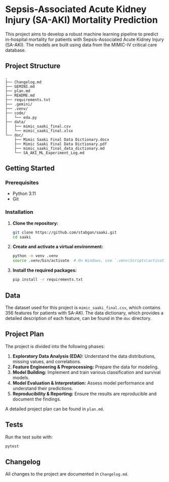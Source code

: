 # Sepsis-Associated Acute Kidney Injury (SA-AKI) Mortality Prediction

This project aims to develop a robust machine learning pipeline to predict in-hospital mortality for patients with Sepsis-Associated Acute Kidney Injury (SA-AKI). The models are built using data from the MIMIC-IV critical care database.

## Project Structure

```
.
├── Changelog.md
├── GEMINI.md
├── plan.md
├── README.md
├── requirements.txt
├── .gemini/
├── .venv/
├── code/
│   └── eda.py
├── data/
│   ├── mimic_saaki_final.csv
│   └── mimic_saaki_final.xlsx
└── doc/
    ├── Mimic Saaki Final Data Dictionary.docx
    ├── Mimic Saaki Final Data Dictionary.pdf
    ├── mimic_saaki_final_data_dictionary.md
    └── SA_AKI_ML_Experiment_Log.md
```

## Getting Started

### Prerequisites

- Python 3.11
- Git

### Installation

1.  **Clone the repository:**
    ```bash
    git clone https://github.com/stabgan/saaki.git
    cd saaki
    ```

2.  **Create and activate a virtual environment:**
    ```bash
    python -m venv .venv
    source .venv/bin/activate  # On Windows, use `.venv\Scripts\activate`
    ```

3.  **Install the required packages:**
    ```bash
    pip install -r requirements.txt
    ```

## Data

The dataset used for this project is `mimic_saaki_final.csv`, which contains 356 features for patients with SA-AKI. The data dictionary, which provides a detailed description of each feature, can be found in the `doc` directory.

## Project Plan

The project is divided into the following phases:

1.  **Exploratory Data Analysis (EDA):** Understand the data distributions, missing values, and correlations.
2.  **Feature Engineering & Preprocessing:** Prepare the data for modeling.
3.  **Model Building:** Implement and train various classification and survival models.
4.  **Model Evaluation & Interpretation:** Assess model performance and understand their predictions.
5.  **Reproducibility & Reporting:** Ensure the results are reproducible and document the findings.

A detailed project plan can be found in `plan.md`.

## Tests

Run the test suite with:
```bash
pytest
```

## Changelog

All changes to the project are documented in `Changelog.md`.
